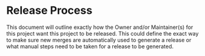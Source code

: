 # Release Process

This document will outline exactly how the Owner and/or Maintainer(s) for this project want this project to be released. This could define the exact way to make sure new merges are automatically used to generate a release or what manual steps need to be taken for a release to be generated.
